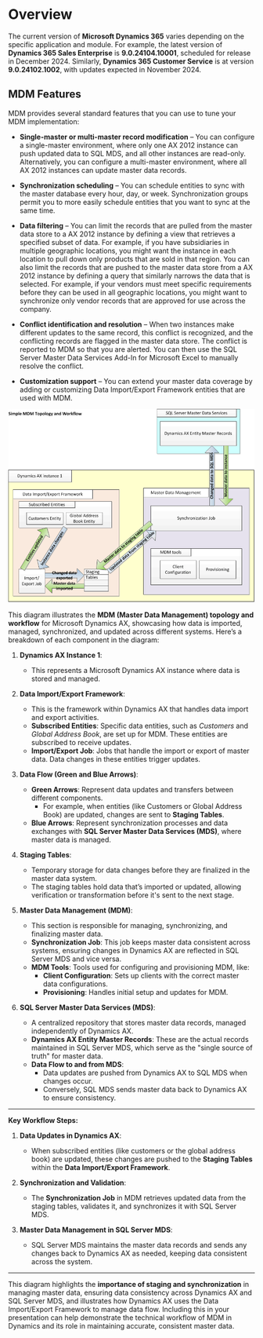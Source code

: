 # Overview

The current version of **Microsoft Dynamics 365** varies depending on the specific application and module. For example, the latest version of **Dynamics 365 Sales Enterprise** is **9.0.24104.10001**, scheduled for release in December 2024. Similarly, **Dynamics 365 Customer Service** is at version **9.0.24102.1002**, with updates expected in November 2024.
## MDM Features

MDM provides several standard features that you can use to tune your MDM implementation:

- **Single-master or multi-master record modification** – You can configure a single-master environment, where only one AX 2012 instance can push updated data to SQL MDS, and all other instances are read-only. Alternatively, you can configure a multi-master environment, where all AX 2012 instances can update master data records.
    
- **Synchronization scheduling** – You can schedule entities to sync with the master database every hour, day, or week. Synchronization groups permit you to more easily schedule entities that you want to sync at the same time.
    
- **Data filtering** – You can limit the records that are pulled from the master data store to a AX 2012 instance by defining a view that retrieves a specified subset of data. For example, if you have subsidiaries in multiple geographic locations, you might want the instance in each location to pull down only products that are sold in that region. You can also limit the records that are pushed to the master data store from a AX 2012 instance by defining a query that similarly narrows the data that is selected. For example, if your vendors must meet specific requirements before they can be used in all geographic locations, you might want to synchronize only vendor records that are approved for use across the company.
    
- **Conflict identification and resolution** – When two instances make different updates to the same record, this conflict is recognized, and the conflicting records are flagged in the master data store. The conflict is reported to MDM so that you are alerted. You can then use the SQL Server Master Data Services Add-In for Microsoft Excel to manually resolve the conflict.
    
- **Customization support** – You can extend your master data coverage by adding or customizing Data Import/Export Framework entities that are used with MDM.


![Flow Diagram](./Images/Pasted%20image%2020241104123016.png)

This diagram illustrates the **MDM (Master Data Management) topology and workflow** for Microsoft Dynamics AX, showcasing how data is imported, managed, synchronized, and updated across different systems. Here’s a breakdown of each component in the diagram:

1. **Dynamics AX Instance 1**:
   - This represents a Microsoft Dynamics AX instance where data is stored and managed.

2. **Data Import/Export Framework**:
   - This is the framework within Dynamics AX that handles data import and export activities.
   - **Subscribed Entities**: Specific data entities, such as *Customers* and *Global Address Book*, are set up for MDM. These entities are subscribed to receive updates.
   - **Import/Export Job**: Jobs that handle the import or export of master data. Data changes in these entities trigger updates.

3. **Data Flow (Green and Blue Arrows)**:
   - **Green Arrows**: Represent data updates and transfers between different components.
      - For example, when entities (like Customers or Global Address Book) are updated, changes are sent to **Staging Tables**.
   - **Blue Arrows**: Represent synchronization processes and data exchanges with **SQL Server Master Data Services (MDS)**, where master data is managed.

4. **Staging Tables**:
   - Temporary storage for data changes before they are finalized in the master data system.
   - The staging tables hold data that’s imported or updated, allowing verification or transformation before it's sent to the next stage.

5. **Master Data Management (MDM)**:
   - This section is responsible for managing, synchronizing, and finalizing master data.
   - **Synchronization Job**: This job keeps master data consistent across systems, ensuring changes in Dynamics AX are reflected in SQL Server MDS and vice versa.
   - **MDM Tools**: Tools used for configuring and provisioning MDM, like:
     - **Client Configuration**: Sets up clients with the correct master data configurations.
     - **Provisioning**: Handles initial setup and updates for MDM.

6. **SQL Server Master Data Services (MDS)**:
   - A centralized repository that stores master data records, managed independently of Dynamics AX.
   - **Dynamics AX Entity Master Records**: These are the actual records maintained in SQL Server MDS, which serve as the "single source of truth" for master data.
   - **Data Flow to and from MDS**: 
      - Data updates are pushed from Dynamics AX to SQL MDS when changes occur.
      - Conversely, SQL MDS sends master data back to Dynamics AX to ensure consistency.

---

**Key Workflow Steps:**

1. **Data Updates in Dynamics AX**:
   - When subscribed entities (like customers or the global address book) are updated, these changes are pushed to the **Staging Tables** within the **Data Import/Export Framework**.

2. **Synchronization and Validation**:
   - The **Synchronization Job** in MDM retrieves updated data from the staging tables, validates it, and synchronizes it with SQL Server MDS.

3. **Master Data Management in SQL Server MDS**:
   - SQL Server MDS maintains the master data records and sends any changes back to Dynamics AX as needed, keeping data consistent across the system.

---

This diagram highlights the **importance of staging and synchronization** in managing master data, ensuring data consistency across Dynamics AX and SQL Server MDS, and illustrates how Dynamics AX uses the Data Import/Export Framework to manage data flow. Including this in your presentation can help demonstrate the technical workflow of MDM in Dynamics and its role in maintaining accurate, consistent master data.



